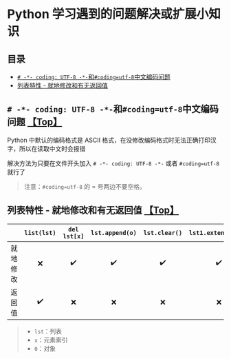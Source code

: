 # Python 学习遇到的问题解决或扩展小知识

## 目录

* [`# -*- coding: UTF-8 -*-`和`#coding=utf-8`中文编码问题](#----coding-utf-8---和codingutf-8中文编码问题-top)
* [列表特性 - 就地修改和有无返回值](#列表特性---就地修改和有无返回值-top)




## `# -*- coding: UTF-8 -*-`和`#coding=utf-8`中文编码问题 [【Top】](#目录)

Python 中默认的编码格式是 ASCII 格式，在没修改编码格式时无法正确打印汉字，所以在读取中文时会报错

解决方法为只要在文件开头加入 `# -*- coding: UTF-8 -*-` 或者 `#coding=utf-8` 就行了

> 注意：`#coding=utf-8` 的 = 号两边不要空格。

## 列表特性 - 就地修改和有无返回值 [【Top】](#目录)

|  | `list(lst)` | `del lst[x]` | `lst.append(o)` | `lst.clear() ` | `lst1.extend(lst2)` | `lst.insert(x,o)` | `lst.pop()` | `lst.remove(o)` | `lst.reverse()` | `lst.sort()` | `sorted(lst)` |
| --- | :---: | :---: | :---: | :---: | :---: | :---: | :---: | :---: | :---: | :---: | :---: |
| 就地修改 | :x: |  :heavy_check_mark: |  :heavy_check_mark: | :heavy_check_mark: | :heavy_check_mark: |  :heavy_check_mark: | :heavy_check_mark: | :heavy_check_mark: | :heavy_check_mark: | :heavy_check_mark: | :x: | 
| 返回值 | :heavy_check_mark: | :x: | :x: | :x: | :x: | :x: | :heavy_check_mark: | :x: | :x: | :x: | :heavy_check_mark: | 

> * `lst`：列表
> * `x`：元素索引
> * `0`：对象
